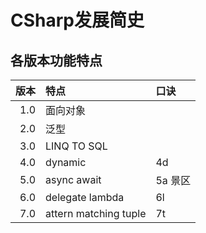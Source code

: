 # CSharp发展简史

## 各版本功能特点
| 版本 | 特点                   | 口诀    |
| ---: | :-------------------- | :------ |
|  1.0 | 面向对象               |         |
|  2.0 | 泛型                   |         |
|  3.0 | LINQ TO SQL           |         |
|  4.0 | dynamic               | 4d      |
|  5.0 | async await           | 5a 景区 |
|  6.0 | delegate lambda       | 6l      |
|  7.0 | attern matching tuple | 7t      |

